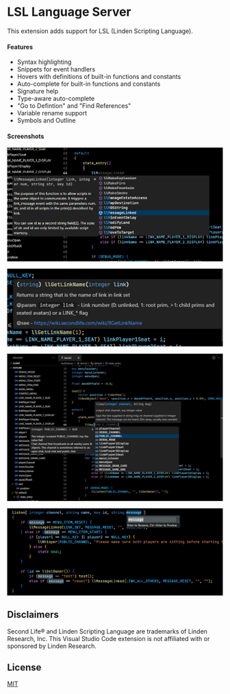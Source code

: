# LSL Language Server
This extension adds support for LSL (Linden Scripting Language).

#### Features
- Syntax highlighting
- Snippets for event handlers
- Hovers with definitions of built-in functions and constants
- Auto-complete for built-in functions and constants
- Signature help
- Type-aware auto-complete
- "Go to Defintion" and "Find References"
- Variable rename support
- Symbols and Outline

#### Screenshots

![Screenshot of static auto-complete with definitions](./screenshots/screenshot0.png)

![Screenshot of hover](./screenshots/screenshot1.png)

![Screenshot of outline, type-aware auto-complete, signature help, and definitions](./screenshots/screenshot2.png)

![Screenshot of rename and symbol highlighting](./screenshots/screenshot3.png)

## Disclaimers
Second Life® and Linden Scripting Language are trademarks of Linden Research, Inc. This Visual Studio Code extension is not affiliated with or sponsored by Linden Research.

## License
[MIT](./LICENSE.md)